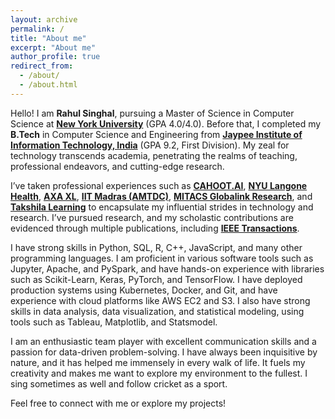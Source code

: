 ```yaml
---
layout: archive
permalink: /
title: "About me"
excerpt: "About me"
author_profile: true
redirect_from: 
  - /about/
  - /about.html
---
```

Hello! I am **Rahul Singhal**, pursuing a Master of Science in Computer Science at [**New York University**](https://www.nyu.edu) (GPA 4.0/4.0). Before that, I completed my **B.Tech** in Computer Science and Engineering from [**Jaypee Institute of Information Technology, India**](https://www.jiit.ac.in**C) (GPA 9.2, First Division). My zeal for technology transcends academia, penetrating the realms of teaching, professional endeavors, and cutting-edge research.

I’ve taken professional experiences such as [**CAHOOT.AI**](https://www.cahoot.ai), [**NYU Langone Health**](https://nyulangone.org), [**AXA XL**](https://axaxl.com), [**IIT Madras (AMTDC)**](https://www.iitm.ac.in/research/institute-research-centres/advanced-manufacturing-technology-development-centre), [**MITACS Globalink Research**](https://www.mitacs.ca/en), and [**Takshila Learning**](https://www.linkedin.com/company/takshilalearn/?originalSubdomain=in) to encapsulate my influential strides in technology and research. I’ve pursued research, and my scholastic contributions are evidenced through multiple publications, including [**IEEE Transactions**](https://ieeexplore.ieee.org/abstract/document/10115314/).

I have strong skills in Python, SQL, R, C++, JavaScript, and many other programming languages. I am proficient in various software tools such as Jupyter, Apache, and PySpark, and have hands-on experience with libraries such as Scikit-Learn, Keras, PyTorch, and TensorFlow. I have deployed production systems using Kubernetes, Docker, and Git, and have experience with cloud platforms like AWS EC2 and S3. I also have strong skills in data analysis, data visualization, and statistical modeling, using tools such as Tableau, Matplotlib, and Statsmodel.

I am an enthusiastic team player with excellent communication skills and a passion for data-driven problem-solving. I have always been inquisitive by nature, and it has helped me immensely in every walk of life. It fuels my creativity and makes me want to explore my environment to the fullest. I sing sometimes as well and follow cricket as a sport.

Feel free to connect with me or explore my projects!
